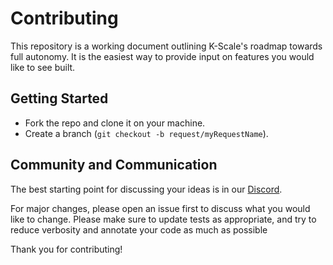 # Contributing

This repository is a working document outlining K-Scale's roadmap towards full autonomy. It is the easiest way to provide input on features you would like to see built.

## Getting Started

- Fork the repo and clone it on your machine.
- Create a branch (`git checkout -b request/myRequestName`).

## Community and Communication

The best starting point for discussing your ideas is in our [Discord](https://url.kscale.dev/discord).

For major changes, please open an issue first to discuss what you would like to change. Please make sure to update tests as appropriate, and try to reduce verbosity and annotate your code as much as possible

Thank you for contributing!

